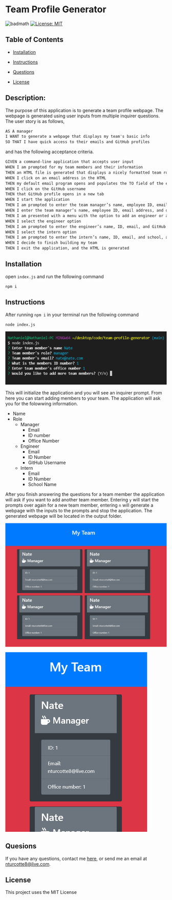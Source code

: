# Team Profile Generator
![badmath](https://img.shields.io/github/repo-size/TheHebi/team-profile-generator)
[![License: MIT](https://img.shields.io/badge/License-MIT-yellow.svg)](https://opensource.org/licenses/MIT)
 ## Table of Contents
* [Installation](#installation)
* [Instructions](#instructions)

* [Questions](#questions)
* [License](#license)

## Description:
The purpose of this application is to generate a team profile webpage. The webpage is generated using user inputs from multiple inquirer questions. The user story is as follows,
```md
AS A manager
I WANT to generate a webpage that displays my team's basic info
SO THAT I have quick access to their emails and GitHub profiles
```
and has the following acceptance criteria.
```md
GIVEN a command-line application that accepts user input
WHEN I am prompted for my team members and their information
THEN an HTML file is generated that displays a nicely formatted team roster based on user input
WHEN I click on an email address in the HTML
THEN my default email program opens and populates the TO field of the email with the address
WHEN I click on the GitHub username
THEN that GitHub profile opens in a new tab
WHEN I start the application
THEN I am prompted to enter the team manager’s name, employee ID, email address, and office number
WHEN I enter the team manager’s name, employee ID, email address, and office number
THEN I am presented with a menu with the option to add an engineer or an intern or to finish building my team
WHEN I select the engineer option
THEN I am prompted to enter the engineer’s name, ID, email, and GitHub username, and I am taken back to the menu
WHEN I select the intern option
THEN I am prompted to enter the intern’s name, ID, email, and school, and I am taken back to the menu
WHEN I decide to finish building my team
THEN I exit the application, and the HTML is generated
```

## Installation
open `index.js` and run the following command
```
npm i
```

## Instructions
After running `npm i` in your terminal run the following command
```
node index.js
```

![initialized](./Assets/cli-demo.png)

This will initialize the application and you will see an inquirer prompt. From here you can start adding members to your team. The application will ask you for the folowwing information.
* Name
* Role
    * Manager
        * Email
        * ID number
        * Office Number
    * Engineer
        * Email
        * ID Number
        * GitHub Username
    * Intern
        * Email
        * ID Number
        * School Name

After you finish answering the questions for a team member the application will ask if you want to add another team member. Entering `y` will start the prompts over again for a new team member, entering `n` will generate a webpage with the inputs to the prompts and stop the application. The generated webpage will be located in the output folder.

![lg screen](./Assets/lg-screen.png)

![sm screen](./Assets/sm-screen.png)

## Quesions
If you have any questions, contact me <a href="https://github.com/TheHebi" target="_blank">here</a>, or send me an email at nturcotte8@live.com.

## License 
 This project uses the MIT License
